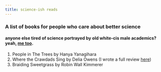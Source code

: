 ```yaml
---
title: science-ish reads
---
```


### A list of books for people who care about better science
#### anyone else tired of science portrayed by old white-cis male academics? yeah, [me too](https://geminiworms.weebly.com/home/figuring-out-what-it-means-to-be-feminine-in-science). 

1. People in The Trees by Hanya Yanagihara
2. Where the Crawdads Sing by Delia Owens (I wrote a full review [here](https://geminiworms.weebly.com/home/where-the-crawdads-sing))
3. Braiding Sweetgrass by Robin Wall Kimmerer
